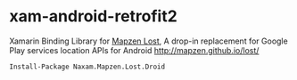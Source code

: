 # xam-android-retrofit2
Xamarin Binding Library for [Mapzen Lost](https://github.com/mapzen/lost), A drop-in replacement for Google Play services location APIs for Android http://mapzen.github.io/lost/

```
Install-Package Naxam.Mapzen.Lost.Droid
```
